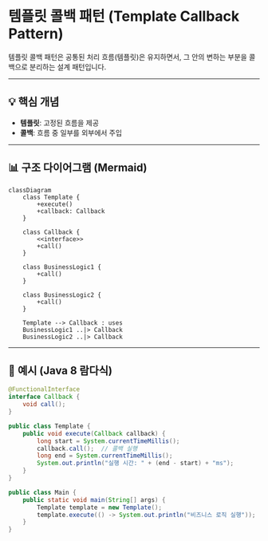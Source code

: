 # 템플릿 콜백 패턴 (Template Callback Pattern)

템플릿 콜백 패턴은 공통된 처리 흐름(템플릿)은 유지하면서, 그 안의 변하는 부분을 콜백으로 분리하는 설계 패턴입니다.

---

## 💡 핵심 개념

- **템플릿**: 고정된 흐름을 제공
- **콜백**: 흐름 중 일부를 외부에서 주입

---

## 📊 구조 다이어그램 (Mermaid)

```mermaid
classDiagram
    class Template {
        +execute()
        +callback: Callback
    }

    class Callback {
        <<interface>>
        +call()
    }

    class BusinessLogic1 {
        +call()
    }

    class BusinessLogic2 {
        +call()
    }

    Template --> Callback : uses
    BusinessLogic1 ..|> Callback
    BusinessLogic2 ..|> Callback
```

---

## 📌 예시 (Java 8 람다식)

```java
@FunctionalInterface
interface Callback {
    void call();
}

public class Template {
    public void execute(Callback callback) {
        long start = System.currentTimeMillis();
        callback.call();  // 콜백 실행
        long end = System.currentTimeMillis();
        System.out.println("실행 시간: " + (end - start) + "ms");
    }
}

public class Main {
    public static void main(String[] args) {
        Template template = new Template();
        template.execute(() -> System.out.println("비즈니스 로직 실행"));
    }
}
```

